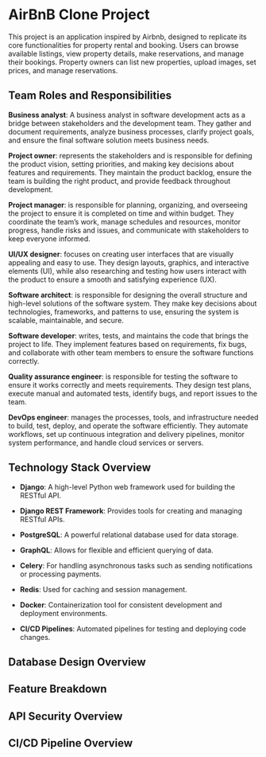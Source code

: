 # AirBnB Clone Project
This project is an application inspired by Airbnb, designed to replicate its core functionalities for property rental and booking. Users can browse available listings, view property details, make reservations, and manage their bookings. Property owners can list new properties, upload images, set prices, and manage reservations.
## Team Roles and Responsibilities
**Business analyst**: A business analyst in software development acts as a bridge between stakeholders and the development team. They gather and document requirements, analyze business processes, clarify project goals, and ensure the final software solution meets business needs.

**Project owner**: represents the stakeholders and is responsible for defining the product vision, setting priorities, and making key decisions about features and requirements. They maintain the product backlog, ensure the team is building the right product, and provide feedback throughout development.

**Project manager**: is responsible for planning, organizing, and overseeing the project to ensure it is completed on time and within budget. They coordinate the team’s work, manage schedules and resources, monitor progress, handle risks and issues, and communicate with stakeholders to keep everyone informed.

**UI/UX designer**: focuses on creating user interfaces that are visually appealing and easy to use. They design layouts, graphics, and interactive elements (UI), while also researching and testing how users interact with the product to ensure a smooth and satisfying experience (UX).

**Software architect**: is responsible for designing the overall structure and high-level solutions of the software system. They make key decisions about technologies, frameworks, and patterns to use, ensuring the system is scalable, maintainable, and secure.

**Software developer**: writes, tests, and maintains the code that brings the project to life. They implement features based on requirements, fix bugs, and collaborate with other team members to ensure the software functions correctly.

**Quality assurance engineer**: is responsible for testing the software to ensure it works correctly and meets requirements. They design test plans, execute manual and automated tests, identify bugs, and report issues to the team.

**DevOps engineer**: manages the processes, tools, and infrastructure needed to build, test, deploy, and operate the software efficiently. They automate workflows, set up continuous integration and delivery pipelines, monitor system performance, and handle cloud services or servers.

## Technology Stack Overview
- **Django**: A high-level Python web framework used for building the RESTful API.

- **Django REST Framework**: Provides tools for creating and managing RESTful APIs.

- **PostgreSQL**: A powerful relational database used for data storage.

- **GraphQL**: Allows for flexible and efficient querying of data.

- **Celery**: For handling asynchronous tasks such as sending notifications or processing payments.

- **Redis**: Used for caching and session management.

- **Docker**: Containerization tool for consistent development and deployment environments.

- **CI/CD Pipelines**: Automated pipelines for testing and deploying code changes.

## Database Design Overview
## Feature Breakdown
## API Security Overview
## CI/CD Pipeline Overview
